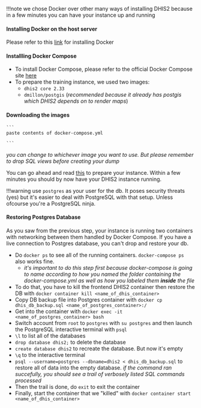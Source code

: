 !!!note
    we chose Docker over other many ways of installing DHIS2 because in a few minutes you can have your instance up and running


#### Installing Docker on the host server

Please refer to this [link](../ereg/intro.md) for installing Docker

#### Installling Docker Compose

* To install Docker Compose, please refer to the official Docker Compose site [here](https://www.docker.com)
* To prepare the training instance, we used two images:
    * `dhis2 core 2.33`
    * `dmillon/postgis` (_recommended because it already has postgis which DHIS2 depends on to render maps_)

#### Downloading the images

    ```
    paste contents of docker-compose.yml

    ```

_you can change to whichever image you want to use. But please remember to drop SQL views before creating your dump_

You can go ahead and read [this](#) to prepare your instance. Within a few minutes you should by now have your DHIS2 instance running.

!!!warning
    use `postgres` as your user for the db. It poses security threats (yes) but it's easier to deal with PostgreSQL with that setup. Unless ofcourse you're a PostgreSQL ninja.


#### Restoring Postgres Database

As you saw from the previous step, your instance is running two containers with networking between them handled by Docker Compose.
If you have a live connection to Postgres database, you can't drop and restore your db. 

* Do `docker ps` to see all of the running containers. `docker-compose ps` also works fine. 
    * _it's important to do this step first because docker-compose is going to name according to how you named the folder containing the docker-compose.yml as well as how you labeled them **inside** the file_
* To do that, you have to kill the frontend DHIS2 container then restore the DB with `docker container kill <name_of_dhis_container>`
* Copy DB backup file into Postgres container with `docker cp dhis_db_backup.sql <name_of_postgres_container>:/`
* Get into the container with `docker exec -it <name_of_postgres_container> bash`
* Switch account from `root` to `postgres` with `su postgres` and then launch the PostgreSQL interactive terminal with `psql`
* `\l` to list all of the databases
* `drop database dhis2;` to delete the database
* `create database dhis2` to recreate the database. But now it's empty
* `\q` to the interactive terminal
* `psql --username=postgres --dbname=dhis2 < dhis_db_backup.sql` to restore all of data into the empty database. _if the command ran succefully, you should see a trail of verbosely listed SQL commands processed_
* Then the trail is done, do `exit` to exit the container
* Finally, start the container that we "killed" with `docker container start <name_of_dhis_container>`

